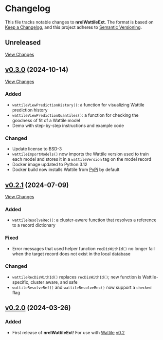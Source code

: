 # Changelog

This file tracks notable changes to **nrelWattileExt**. The format is based on
[Keep a Changelog], and this project adheres to [Semantic Versioning].

[Keep a Changelog]: https://keepachangelog.com/ "Keep a Changelog"
[Semantic Versioning]: https://semver.org/ "Semantic Versioning"

## Unreleased

[View Changes](https://github.com/NREL/nrelWattileExt/compare/main...develop)

## [v0.3.0] (2024-10-14)

[v0.3.0]: https://github.com/NREL/nrelWattileExt/releases/tag/v0.3.0

[View Changes](https://github.com/NREL/nrelUtilityExt/compare/v0.2.1...v0.3.0)

### Added

- `wattileViewPredictionHistory()`: a function for visualizing Wattile
  prediction history
- `wattileViewPredictionQuantiles()`: a function for checking the goodness of
  fit of a Wattile model
- Demo with step-by-step instructions and example code

### Changed

- Update license to BSD-3
- `wattileImportModels()` now imports the Wattile version used to train each
  model and stores it in a `wattileVersion` tag on the model record
- Docker image updated to Python 3.12
- Docker build now installs Wattile from [PyPi](https://pypi.org/project/wattile/)
  by default

## [v0.2.1] (2024-07-09)

[v0.2.1]: https://github.com/NREL/nrelWattileExt/releases/tag/v0.2.1

[View Changes](https://github.com/NREL/nrelUtilityExt/compare/v0.2.0...v0.2.1)

### Added

- `wattileResolveRec()`: a cluster-aware function that resolves a reference to a
  record dictionary

### Fixed

- Error messages that used helper function `recDisWithId()` no longer fail when
  the target record does not exist in the local database

### Changed

- `wattileRecDisWithId()` replaces `recDisWithId()`; new function is
  Wattile-specific, cluster aware, and safe
- `wattileResolveRef()` and `wattileResolveRec()` now support a `checked` flag

## [v0.2.0] (2024-03-26)

[v0.2.0]: https://github.com/NREL/nrelWattileExt/releases/tag/v0.2.0

### Added

- First release of **nrelWattileExt**! For use with [Wattile]
  [v0.2](https://github.com/NREL/Wattile/releases/tag/0.2.0)

[Wattile]: https://github.com/NREL/wattile/ "Wattile"